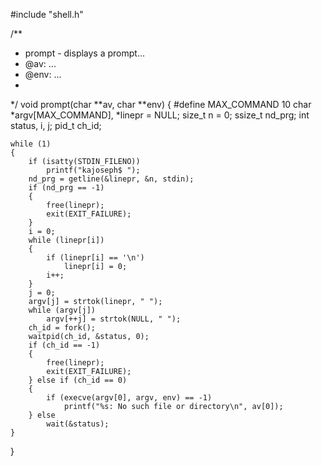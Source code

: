 #include "shell.h"

/**
 * prompt - displays a prompt...
 * @av: ...
 * @env: ...
 *
 */
void prompt(char **av, char **env)
{
#define MAX_COMMAND 10
	char *argv[MAX_COMMAND], *linepr = NULL;
	size_t n = 0;
	ssize_t nd_prg;
	int status, i, j;
	pid_t ch_id;

	while (1)
	{
		if (isatty(STDIN_FILENO))
			printf("kajoseph$ ");
		nd_prg = getline(&linepr, &n, stdin);
		if (nd_prg == -1)
		{
			free(linepr);
			exit(EXIT_FAILURE);
		}
		i = 0;
		while (linepr[i])
		{
			if (linepr[i] == '\n')
				linepr[i] = 0;
			i++;
		}
		j = 0;
		argv[j] = strtok(linepr, " ");
		while (argv[j])
			argv[++j] = strtok(NULL, " ");
		ch_id = fork();
		waitpid(ch_id, &status, 0);
		if (ch_id == -1)
		{
			free(linepr);
			exit(EXIT_FAILURE);
		} else if (ch_id == 0)
		{
			if (execve(argv[0], argv, env) == -1)
				printf("%s: No such file or directory\n", av[0]);
		} else
			wait(&status);
	}
}
